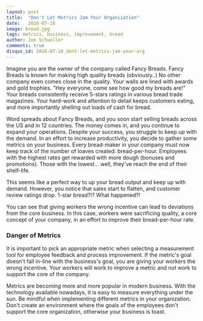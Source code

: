 ```yaml
---
layout: post
title:  "Don't Let Metrics Jam Your Organization"
date:   2016-07-18
image: bread.jpg
tags: metrics, business, improvement, bread
author: Joe Schueller
comments: true
disqus_id: 2016-07-18_dont-let-metrics-jam-your-org
---
```


Imagine you are the owner of the company called Fancy Breads. Fancy Breads is known for making high quality breads (obviously..) No other company even comes close in the quality. Your walls are lined with awards and gold trophies. "Hey everyone, come see how good my breads are!" Your breads consistently receive 5-stars ratings in various bread trade magazines. Your hard-work and attention to detail keeps customers eating, and more importantly shelling out loads of cash for bread.

Word spreads about Fancy Breads, and you soon start selling breads across the US and in 12 countries. The money comes in, and you continue to expand your operations. Despite your success, you struggle to keep up with the demand. In an effort to increase productivity, you decide to gather some metrics on your business. Every bread-maker in your company must now keep track of the number of loaves created: bread-per-hour. Employees with the highest rates get rewarded with more dough (bonuses and promotions). Those with the lowest... well, they've reach the end of their shelf-life.

This seems like a perfect way to up your bread output and keep up with demand. However, you notice that sales start to flatten, and customer review ratings drop. 1-star bread?!? What happened?!

You can see that giving workers the wrong incentive can lead to deviations from the core business. In this case, workers were sacrificing quality, a core concept of your company, in an effort to improve their bread-per-hour rate.  

### Danger of Metrics ###

It is important to pick an appropriate metric when selecting a measurement tool for employee feedback and process improvement. If the metric's goal doesn't fall in-line with the business's goal, you are giving your workers the wrong incentive. Your workers will work to improve a metric and not work to support the core of the company.

Metrics are becoming more and more popular in modern business. With the technology available nowadays, it is easy to measure everything under the sun. Be mindful when implementing different metrics in your organization. Don't create an environment where the goals of the employees don't support the core organization, otherwise your business is toast.
